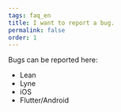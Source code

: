 ```yaml
---
tags: faq_en
title: I want to report a bug.
permalink: false
order: 1
---
```


Bugs can be reported here:
- <sbb-link variant="inline" type="button" target="_blank" href="https://github.com/sbb-design-systems/sbb-angular/issues/new?assignees=octocat&labels=bug&template=bug-report.yml&title=%5BBug%5D%3A+">Lean</sbb-link>
- <sbb-link variant="inline" type="button" target="_blank" href="https://github.com/lyne-design-system/lyne-components/issues/new?assignees=octocat&labels=type%3A+bug+🐛&template=bug-report.yml&title=%5BBug%5D%3A+">Lyne</sbb-link>
- <sbb-link variant="inline" type="button" target="_blank" href="https://github.com/SchweizerischeBundesbahnen/mobile-ios-design-swiftui/issues/new?assignees=octocat&labels=bug%2Ctriage&template=bug-report-mobile.yml&title=%5BBug%5D%3A+">iOS</sbb-link>
- <sbb-link variant="inline" type="button" target="_blank" href="https://github.com/SchweizerischeBundesbahnen/design_system_flutter/issues/new?assignees=octocat&labels=bug%2Ctriage&template=bug-report-mobile.yml&title=%5BBug%5D%3A+">Flutter/Android</sbb-link>